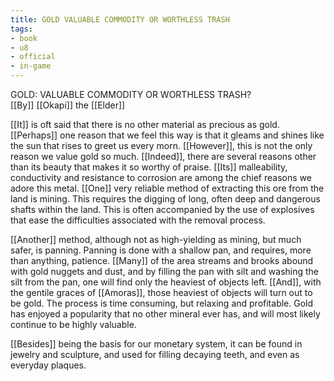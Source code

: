 ```yaml
---
title: GOLD VALUABLE COMMODITY OR WORTHLESS TRASH
tags:
- book
- u8
- official
- in-game
---
```


GOLD: VALUABLE COMMODITY OR WORTHLESS TRASH?  
[[By]] [[Okapi]] the [[Elder]]  
  
[[It]] is oft said that there is no other material as precious as gold. [[Perhaps]] one reason that we feel this way is that it gleams and shines like the sun that rises to greet us every morn. [[However]], this is not the only reason we value gold so much. [[Indeed]], there are several reasons other than its beauty that makes it so worthy of praise. [[Its]] malleability, conductivity and resistance to corrosion are among the chief reasons we adore this metal. [[One]] very reliable method of extracting this ore from the land is mining. This requires the digging of long, often deep and dangerous shafts within the land. This is often accompanied by the use of explosives that ease the difficulties associated with the removal process.  
  
[[Another]] method, although not as high-yielding as mining, but much safer, is panning. Panning is done with a shallow pan, and requires, more than anything, patience. [[Many]] of the area streams and brooks abound with gold nuggets and dust, and by filling the pan with silt and washing the silt from the pan, one will find only the heaviest of objects left. [[And]], with the gentile graces of [[Amoras]], those heaviest of objects will turn out to be gold. The process is time consuming, but relaxing and profitable. Gold has enjoyed a popularity that no other mineral ever has, and will most likely continue to be highly valuable.  
  
[[Besides]] being the basis for our monetary system, it can be found in jewelry and sculpture, and used for filling decaying teeth, and even as everyday plaques.  